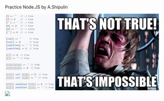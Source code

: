 Practice Node.JS by A.Shipulin

![](https://github.com/Sonechek/Sonechek/blob/main/5pISc.jpg)
![](https://github.com/Sonechek/Sonechek/blob/main/omori-sunny.gif)
